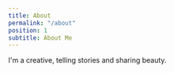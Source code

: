 ```yaml
---
title: About
permalink: "/about"
position: 1
subtitle: About Me
---
```


I'm a creative, telling stories and sharing beauty.
